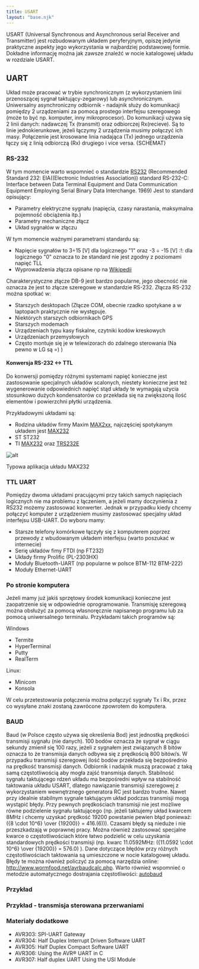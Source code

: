 ```yaml
---
title: USART
layout: "base.njk"
---
```


USART (Universal Synchronous and Asynchronous serial Receiver and Transmitter) jest rozbudowanym układem peryferyjnym, opiszę jedynie praktyczne aspekty jego wykorzystania w najbardziej podstawowej formie. Dokładne informację można jak zawsze znaleźć w nocie katalogowej układu w rozdziale USART. 

## UART

Układ może pracować w trybie synchronicznym (z wykorzystaniem linii przenoszącej sygnał taktujący-zegarowy) lub asynchronicznym. Uniwersalny asynchroniczny odbiornik - nadajnik służy do komunikacji pomiędzy 2 urządzeniami za pomocą prostego interfejsu szeregowego (może to być np. komputer, inny mikroprocesor). Do komunikacji używa się 2 linii danych: nadawczej Tx (transmit) oraz odbiorczej Rx(recieve). Są to linie jednokierunkowe, jeżeli łączymy 2 urządzenia musimy połączyć ich masy. Połączenie jest krosowane linia nadająca (Tx) jednego urządzenia łączy się z linią odbiorczą (Rx) drugiego i vice versa. {SCHEMAT}

### RS-232

W tym momencie warto wspomnieć o standardzie [RS232](https://en.wikipedia.org/wiki/RS-232) (Recommended Standard 232: EIA((Electronic Industries Association)) standard RS-232-C: Interface between Data Terminal Equipment and Data Communication Equipment Employing Serial Binary Data Interchange. 1969) Jest to standard opisujący:
  * Parametry elektryczne sygnału (napięcia, czasy narastania, maksymalna pojemność obciążenia itp.)
  * Parametry mechaniczne złącz
  * Układ sygnałów w złączu

W tym momencie ważnymi parametrami standardu są:
  * Napięcie sygnałów to  3÷15 [V] dla logicznego "1" oraz -3 ÷ -15 [V] :!: dla logicznego "0" oznacza to że standard nie jest zgodny z poziomami napięć TLL
  * Wyprowadzenia złącza opisane np na [Wikipedii](https://en.wikipedia.org/wiki/RS-232)

Charakterystyczne złącze DB-9 jest bardzo popularne, jego obecność nie oznacza że jest to złącze szeregowe w standardzie RS-232. Złącza RS-232 można spotkać w:
  - Starszych desktopach (Złącze COM, obecnie rzadko spotykane a w laptopach praktycznie nie występuje.
  - Niektórych starszych odbiornikach GPS
  - Starszych modemach
  - Urządzeniach typu kasy fiskalne, czytniki kodów kreskowych
  - Urządzeniach przemysłowych
  - Często montuje się je w telewizorach do zdalnego sterowania (Na pewno w LG są =) )

#### Konwersja RS-232 <-> TTL

Do konwersji pomiędzy różnymi systemami napięć konieczne jest zastosowanie specjalnych układów scalonych, niestety konieczne jest też wygenerowanie odpowiednich napięć stąd układy te wymagają użycia stosunkowo dużych kondensatorów co przekłada się na zwiększoną ilość elementów i powierzchni płytki urządzenia.

Przykładowymi układami są:
  * Rodzina układów firmy Maxim [MAX2xx](http://www.maxim-ic.com/datasheet/index.mvp/id/1798), najczęściej spotykanym układem jest [MAX232](http://datasheets.maxim-ic.com/en/ds/MAX220-MAX249.pdf)
  * ST ST232 
  * TI [MAX232](http://focus.ti.com/docs/prod/folders/print/max232.html) oraz [TRS232E](http://focus.ti.com/docs/prod/folders/print/trs232e.html)

![alt](/projects/avrc/media/max232_serial_microcontroller.gif)

Typowa aplikacja układu MAX232

### TTL UART

Pomiędzy dwoma układami pracującymi przy takich samych napięciach logicznych nie ma problemu z łączeniem, a jeżeli mamy doczynienia z RS232 możemy zastosować konwerter. Jednak w przypadku kiedy chcemy połączyć komputer z urządzeniem musimy zastosować specjalny układ interfejsu USB-UART. Do wyboru mamy:

  * Starsze telefony komórkowe łączyły się z komputerem poprzez przewody z wbudowanym układem interfejsu (warto poszukać w internecie)
  * Serię układów fimy FTDI (np FT232)
  * Układy firmy Prolific (PL-2303HX)
  * Moduły Bluetooth-UART (np popularne w polsce BTM-112 BTM-222)
  * Moduły Ethernet-UART

### Po stronie komputera

Jeżeli mamy już jakiś sprzętowy środek komunikacji konieczne jest zaopatrzenie się w odpowiednie oprogramowanie. Transmisję szeregową można obsłużyć za pomocą własnoręcznie napisanego programu lub za pomocą uniwersalnego terminalu. Przykładami takich programów są:

Windows

  * Termite
  * HyperTerminal
  * Putty
  * RealTerm

Linux:

  * Minicom
  * Konsola 

W celu przetestowania połączenia można połączyć sygnały Tx i Rx, przez co wysyłane znaki zostaną zawrócone zpowrotem do komputera.

### BAUD

Baud (w Polsce często używa się określenia Bod) jest jednostką prędkości transmisji sygnału (nie danych). 100 bodów oznacza że sygnał w ciągu sekundy zmienił się 100 razy, jeżeli z sygnałem jest związanych 8 bitów oznacza to że transmisja danych odbywa się z prędkością 800 bitów/s. W przypadku transmisji szeregowej ilość bodów przekłada się bezpośrednio na prędkość transmisji danych. Odbiornik i nadajnik muszą pracować z taką samą częstotliwością aby mogła zajść transmisja danych. Stabilność sygnału taktującego rdzeń układu ma bezpośredni wpływ na stabilność taktowania układu USART, dlatego nawiązanie transmisji szeregowej z wykorzystaniem wewnętrznego generatora RC jest bardzo trudne. Nawet przy idealnie stabilnym sygnale taktującym układ podczas transmisji mogą wystąpić błędy. Przy pewnych prędkościach transmisji nie jest możliwe równe podzielenie sygnału taktującego (np. jeżeli taktujemy układ kwarcem 8MHz i chcemy uzyskać prędkość 19200 powstanie pewien błąd ponieważ: \({8 \cdot 10^6} \over {19200}} = 416.(6)\)). Czasami błędy są nieduże i nie przeszkadzają w poprawnej pracy. Można również zastosować specjalne kwarce o częstotliwościach które łatwo podzielić w celu uzyskania standardowych prędkości transmisji (np. kwarc 11.0592MHz: \({11.0592 \cdot 10^6} \over {19200}} = 576.0\) ). Dane dotyczące błędów przy różnych częstotliwościach taktowania są umieszczone w nocie katalogowej układu. Błędy te można również policzyć za pomocą narzędzia online: <http://www.wormfood.net/avrbaudcalc.php>. Warto również wspomnieć o metodzie automatycznego dostrajania częstotliwości: [autobaud](http://documentation.renesas.com/doc/products/region/rtas/mpumcu/apn/autobaud.pdf)

### Przykład

### Przykład - transmisja sterowana przerwaniami

### Materiały dodatkowe

* AVR303: SPI-UART Gateway
* AVR304: Half Duplex Interrupt Driven Software UART
* AVR305: Half Duplex Compact Software UART
* AVR306: Using the AVR® UART in C
* AVR307: Half duplex UART Using the USI Module
